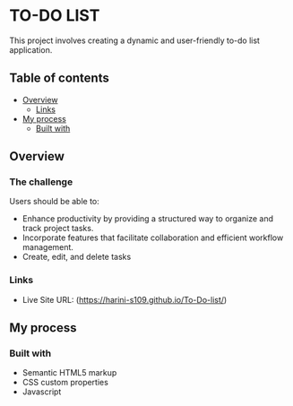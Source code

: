 # TO-DO LIST
This project involves creating a dynamic and user-friendly to-do list application.

## Table of contents

- [Overview](#overview)
  - [Links](#links)
- [My process](#my-process)
  - [Built with](#built-with)


## Overview

### The challenge

Users should be able to:

- Enhance productivity by providing a structured way to organize and track project tasks.
- Incorporate features that facilitate collaboration and efficient workflow management.
- Create, edit, and delete tasks

### Links

- Live Site URL: (https://harini-s109.github.io/To-Do-list/)

## My process

### Built with

- Semantic HTML5 markup
- CSS custom properties
- Javascript
  
